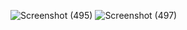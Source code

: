 ![Screenshot (495)](https://github.com/user-attachments/assets/2f7a8c44-51ec-4f2a-8cf9-d28722b2b95b)
![Screenshot (497)](https://github.com/user-attachments/assets/19ae0ebc-d5f9-46f4-9e1f-0923f4011083)
